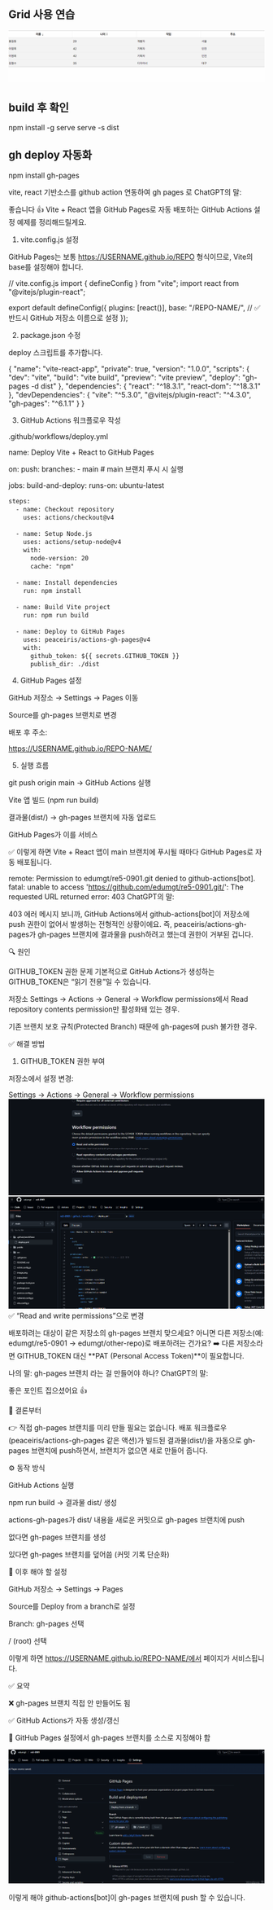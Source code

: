 ## Grid 사용 연습

![alt text](image.png)

## build 후 확인
npm install -g serve
serve -s dist

## gh deploy 자동화
npm install gh-pages

vite, react 기반소스를 github action 연동하여 gh pages 로
ChatGPT의 말:

좋습니다 👍
Vite + React 앱을 GitHub Pages로 자동 배포하는 GitHub Actions 설정 예제를 정리해드릴게요.

1. vite.config.js 설정

GitHub Pages는 보통 https://USERNAME.github.io/REPO 형식이므로, Vite의 base를 설정해야 합니다.

// vite.config.js
import { defineConfig } from "vite";
import react from "@vitejs/plugin-react";

export default defineConfig({
  plugins: [react()],
  base: "/REPO-NAME/", // ✅ 반드시 GitHub 저장소 이름으로 설정
});

2. package.json 수정

deploy 스크립트를 추가합니다.

{
  "name": "vite-react-app",
  "private": true,
  "version": "1.0.0",
  "scripts": {
    "dev": "vite",
    "build": "vite build",
    "preview": "vite preview",
    "deploy": "gh-pages -d dist"
  },
  "dependencies": {
    "react": "^18.3.1",
    "react-dom": "^18.3.1"
  },
  "devDependencies": {
    "vite": "^5.3.0",
    "@vitejs/plugin-react": "^4.3.0",
    "gh-pages": "^6.1.1"
  }
}

3. GitHub Actions 워크플로우 작성

.github/workflows/deploy.yml

name: Deploy Vite + React to GitHub Pages

on:
  push:
    branches:
      - main   # main 브랜치 푸시 시 실행

jobs:
  build-and-deploy:
    runs-on: ubuntu-latest

    steps:
      - name: Checkout repository
        uses: actions/checkout@v4

      - name: Setup Node.js
        uses: actions/setup-node@v4
        with:
          node-version: 20
          cache: "npm"

      - name: Install dependencies
        run: npm install

      - name: Build Vite project
        run: npm run build

      - name: Deploy to GitHub Pages
        uses: peaceiris/actions-gh-pages@v4
        with:
          github_token: ${{ secrets.GITHUB_TOKEN }}
          publish_dir: ./dist

4. GitHub Pages 설정

GitHub 저장소 → Settings → Pages 이동

Source를 gh-pages 브랜치로 변경

배포 후 주소:

https://USERNAME.github.io/REPO-NAME/

5. 실행 흐름

git push origin main → GitHub Actions 실행

Vite 앱 빌드 (npm run build)

결과물(dist/) → gh-pages 브랜치에 자동 업로드

GitHub Pages가 이를 서비스

✅ 이렇게 하면 Vite + React 앱이 main 브랜치에 푸시될 때마다 GitHub Pages로 자동 배포됩니다.


remote: Permission to edumgt/re5-0901.git denied to github-actions[bot].
  fatal: unable to access 'https://github.com/edumgt/re5-0901.git/': The requested URL returned error: 403
ChatGPT의 말:

403 에러 메시지 보니까, GitHub Actions에서 github-actions[bot]이 저장소에 push 권한이 없어서 발생하는 전형적인 상황이에요.
즉, peaceiris/actions-gh-pages가 gh-pages 브랜치에 결과물을 push하려고 했는데 권한이 거부된 겁니다.

🔍 원인

GITHUB_TOKEN 권한 문제
기본적으로 GitHub Actions가 생성하는 GITHUB_TOKEN은 “읽기 전용”일 수 있습니다.

저장소 Settings → Actions → General → Workflow permissions에서 Read repository contents permission만 활성화돼 있는 경우.

기존 브랜치 보호 규칙(Protected Branch) 때문에 gh-pages에 push 불가한 경우.

✅ 해결 방법
1. GITHUB_TOKEN 권한 부여

저장소에서 설정 변경:

Settings → Actions → General → Workflow permissions
![alt text](image-1.png)
![alt text](image-2.png)
✅ “Read and write permissions”으로 변경


배포하려는 대상이 같은 저장소의 gh-pages 브랜치 맞으세요?
아니면 다른 저장소(예: edumgt/re5-0901 → edumgt/other-repo)로 배포하려는 건가요?
➡️ 다른 저장소라면 GITHUB_TOKEN 대신 **PAT (Personal Access Token)**이 필요합니다.

나의 말:
gh-pages 브랜치 라는 걸 만들어야 하나?
ChatGPT의 말:

좋은 포인트 집으셨어요 👍

🔑 결론부터

👉 직접 gh-pages 브랜치를 미리 만들 필요는 없습니다.
배포 워크플로우(peaceiris/actions-gh-pages 같은 액션)가 빌드된 결과물(dist/)을 자동으로 gh-pages 브랜치에 push하면서, 브랜치가 없으면 새로 만들어 줍니다.

⚙️ 동작 방식

GitHub Actions 실행

npm run build → 결과물 dist/ 생성

actions-gh-pages가 dist/ 내용을 새로운 커밋으로 gh-pages 브랜치에 push

없다면 gh-pages 브랜치를 생성

있다면 gh-pages 브랜치를 덮어씀 (커밋 기록 단순화)

🚀 이후 해야 할 설정

GitHub 저장소 → Settings → Pages

Source를 Deploy from a branch로 설정

Branch: gh-pages 선택

/ (root) 선택

이렇게 하면 https://USERNAME.github.io/REPO-NAME/에서 페이지가 서비스됩니다.

✅ 요약

❌ gh-pages 브랜치 직접 안 만들어도 됨

✅ GitHub Actions가 자동 생성/갱신

🔧 GitHub Pages 설정에서 gh-pages 브랜치를 소스로 지정해야 함

![alt text](image-3.png)

이렇게 해야 github-actions[bot]이 gh-pages 브랜치에 push 할 수 있습니다.
